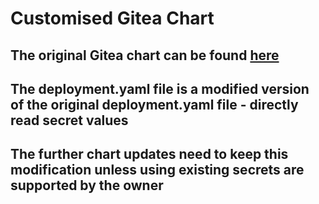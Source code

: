 # Customised Gitea Chart
## The original Gitea chart can be found [here](https://github.com/bitnami/charts/tree/main/bitnami/gitea)
## The deployment.yaml file is a modified version of the original deployment.yaml file - directly read secret values
## The further chart updates need to keep this modification unless using existing secrets are supported by the owner